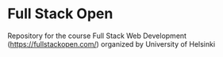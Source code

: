 # Full Stack Open

Repository for the course Full Stack Web Development
(https://fullstackopen.com/)
organized by University of Helsinki

